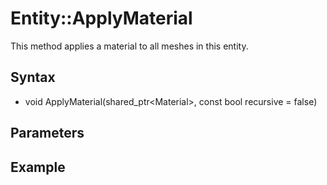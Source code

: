 # Entity::ApplyMaterial #
This method applies a material to all meshes in this entity.

## Syntax ##
- void ApplyMaterial(shared_ptr<Material\>, const bool recursive = false)

## Parameters ##

## Example ##
